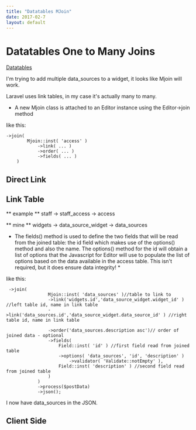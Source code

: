 ```yaml
---
title: "Datatables MJoin"
date: 2017-02-7
layout: default
---
```


# Datatables One to Many Joins

[Datatables](https://editor.datatables.net/manual/php/mjoin)

I'm trying to add multiple data_sources to a widget, it looks like Mjoin will work.

Laravel uses link tables, in my case it's actually many to many.

*  A new Mjoin class is attached to an Editor instance using the Editor->join method 

like this:

```
->join(
        Mjoin::inst( 'access' )
            ->link( ... )
            ->order( ... )
            ->fields( ... )
    )
```

## Direct Link

## Link Table

** example **
staff -> staff_access -> access

** mine **
widgets -> data_source_widget -> data_sources


* The fields() method is used to define the two fields that will be read from the joined table: the id field which makes use of the options() method and also the name. The options() method for the id will obtain a list of options that the Javascript for Editor will use to populate the list of options based on the data available in the access table. This isn't required, but it does ensure data integrity! *

like this:

```
 ->join(
                Mjoin::inst( 'data_sources' )//table to link to
                ->link('widgets.id','data_source_widget.widget_id' ) //left table id, name in link table
                ->link('data_sources.id','data_source_widget.data_source_id' ) //right table id, name in link table

                ->order('data_sources.description asc')// order of joined data - optional
                ->fields(
                    Field::inst( 'id' ) //first field read from joined table
                    ->options( 'data_sources', 'id', 'description' )
                        ->validator( 'Validate::notEmpty' ),
                    Field::inst( 'description' ) //second field read from joined table
                )
            )
            ->process($postData)
            ->json();
```


I now have data_sources in the JSON.

## Client Side



